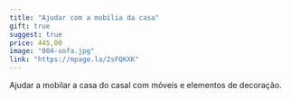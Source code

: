 ```yaml
---
title: "Ajudar com a mobília da casa"
gift: true
suggest: true
price: 445,00
image: "004-sofa.jpg"
link: "https://mpago.la/2sFQKXK"
---
```


Ajudar a mobilar a casa do casal com móveis e elementos de decoração.
